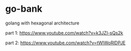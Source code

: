 # go-bank
golang with hexagonal architecture


part 1: https://www.youtube.com/watch?v=k3JZI-sQs2k

part 2: https://www.youtube.com/watch?v=tWlWoRlDPJE
